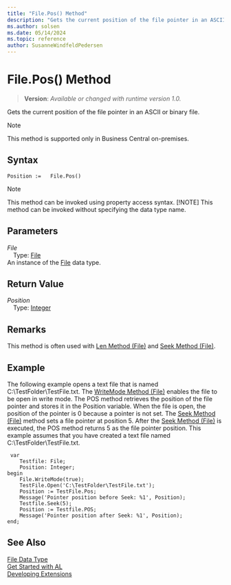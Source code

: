 ```yaml
---
title: "File.Pos() Method"
description: "Gets the current position of the file pointer in an ASCII or binary file."
ms.author: solsen
ms.date: 05/14/2024
ms.topic: reference
author: SusanneWindfeldPedersen
---
```

[//]: # (START>DO_NOT_EDIT)
[//]: # (IMPORTANT:Do not edit any of the content between here and the END>DO_NOT_EDIT.)
[//]: # (Any modifications should be made in the .xml files in the ModernDev repo.)
# File.Pos() Method
> **Version**: _Available or changed with runtime version 1.0._

Gets the current position of the file pointer in an ASCII or binary file.

> [!NOTE]
> This method is supported only in Business Central on-premises.

## Syntax
```AL
Position :=   File.Pos()
```
> [!NOTE]
> This method can be invoked using property access syntax.
> [!NOTE]
> This method can be invoked without specifying the data type name.
## Parameters
*File*  
&emsp;Type: [File](file-data-type.md)  
An instance of the [File](file-data-type.md) data type.  

## Return Value
*Position*  
&emsp;Type: [Integer](../integer/integer-data-type.md)  



[//]: # (IMPORTANT: END>DO_NOT_EDIT)

## Remarks

This method is often used with [Len Method \(File\)](../../methods-auto/file/file-len-method.md) and [Seek Method \(File\)](../../methods-auto/file/file-seek-method.md).  
  
## Example

The following example opens a text file that is named C:\\TestFolder\\TestFile.txt. The [WriteMode Method \(File\)](../../methods-auto/file/file-writemode-method.md) enables the file to be open in write mode. The POS method retrieves the position of the file pointer and stores it in the Position variable. When the file is open, the position of the pointer is 0 because a pointer is not set. The [Seek Method \(File\)](../../methods-auto/file/file-seek-method.md) method sets a file pointer at position 5. After the [Seek Method \(File\)](../../methods-auto/file/file-seek-method.md) is executed, the POS method returns 5 as the file pointer position. This example assumes that you have created a text file named C:\\TestFolder\\TestFile.txt.

```al
 var
    Testfile: File;
    Position: Integer;
begin
    File.WriteMode(true);  
    TestFile.Open('C:\TestFolder\TestFile.txt');  
    Position := TestFile.Pos;  
    Message('Pointer position before Seek: %1', Position);  
    Testfile.Seek(5);  
    Position := Testfile.POS;  
    Message('Pointer position after Seek: %1', Position);  
end;
```  

## See Also

[File Data Type](file-data-type.md)  
[Get Started with AL](../../devenv-get-started.md)  
[Developing Extensions](../../devenv-dev-overview.md)